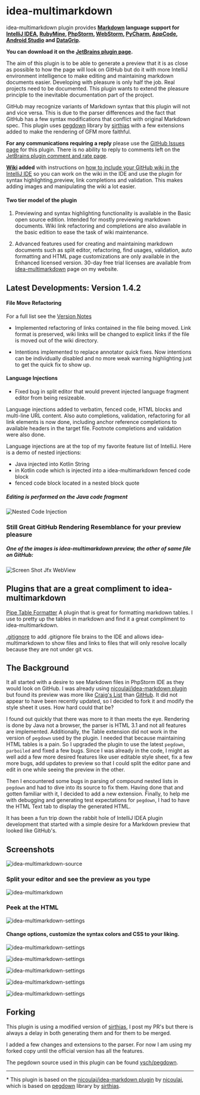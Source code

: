 idea-multimarkdown
==================
       
idea-multimarkdown plugin provides **[Markdown] language support for [IntelliJ IDEA], [RubyMine], [PhpStorm], [WebStorm], [PyCharm], [AppCode], [Android Studio] and [DataGrip].**

**You can download it on the [JetBrains plugin page].**

The aim of this plugin is to be able to generate a preview that it is as close as possible to how the page will look on GitHub but do it with more IntelliJ environment intelligence to make editing and maintaining markdown documents easier. Developing with pleasure is only half the job. Real projects need to be documented. This plugin wants to extend the pleasure principle to the inevitable documentation part of the project.     

GitHub may recognize variants of Markdown syntax that this plugin will not and vice versa. This is due to the parser differences and the fact that GitHub has a few syntax modifications that conflict with original Markdown spec. This plugin uses [pegdown] library by [sirthias] with a few extensions added to make the rendering of GFM more faithful.

**For any communications requiring a reply** please use the [GitHub Issues page] for this plugin. There is no ability to reply to comments left on the [JetBrains plugin comment and rate page].

**[Wiki] added** with instructions on [how to include your GitHub wiki in the IntelliJ IDE](../../wiki/Adding-GitHub-Wiki-to-Your-IntelliJ-Project) so you can work on the wiki in the IDE and use the plugin for syntax highlighting,preview, link completions and validation. This makes adding images and manipulating the wiki a lot easier.

#### Two tier model of the plugin

1. Previewing and syntax highlighting functionality is available in the Basic open source edition. Intended for mostly previewing markdown documents. Wiki link refactoring and completions are also available in the basic edition to ease the task of wiki maintenance. 

2. Advanced features used for creating and maintaining markdown documents such as split editor, refactoring, find usages, validation, auto formatting and HTML page customizations are only available in the Enhanced licensed version. 30-day free trial licenses are available from [idea-multimarkdown] page on my website. 

Latest Developments: Version 1.4.2
----------------------------------

#### File Move Refactoring

For a full list see the [Version Notes]

* Implemented refactoring of links contained in the file being moved. Link format is preserved, wiki links will be changed to explicit links if the file is moved out of the wiki directory.

* Intentions implemented to replace annotator quick fixes. Now intentions can be individually disabled and no more weak warning highlighting just to get the quick fix to show up. 

#### Language Injections

* Fixed bug in split editor that would prevent injected language fragment editor from being resizeable.

Language injections added to verbatim, fenced code, HTML blocks and multi-line URL content. Also auto completions, validation, refactoring for all link elements is now done, including anchor reference completions to available headers in the target file. Footnote completions and validation were also done.

Language injections are at the top of my favorite feature list of IntelliJ. Here is a demo of nested injections: 

* Java injected into Kotlin String
* in Kotlin code which is injected into a idea-multimarkdown fenced code block
* fenced code block located in a nested block quote   

##### Editing is performed on the Java code fragment

![Nested Code Injection](/assets/images/NestedCodeInjection.gif)

### Still Great GitHub Rendering Resemblance for your preview pleasure

##### One of the images is idea-multimarkdown preview, the other of same file on GitHub: 

![Screen Shot Jfx WebView](/assets/images/ScreenShot_jfx_webview.png)

Plugins that are a great compliment to idea-multimarkdown
---------------------------------------------------------

[Pipe Table Formatter] A plugin that is great for formatting markdown tables. I use to pretty up the tables in markdown and find it a great compliment to idea-multimarkdown.

[.gitignore] to add .gitignore file brains to the IDE and allows idea-multimarkdown to show files and links to files that will only resolve locally because they are not under git vcs.
                                                        
The Background
--------------

It all started with a desire to see Markdown files in PhpStorm IDE as they would look on GitHub. I was already using [nicoulaj/idea-markdown plugin] but found its preview was more like [Craig's List] than [GitHub]. It did not appear to have been recently updated, so I decided to fork it and modify the style sheet it uses. How hard could that be?

I found out quickly that there was more to it than meets the eye. Rendering is done by Java not a browser, the parser is HTML 3.1 and not all features are implemented. Additionally, the Table extension did not work in the version of `pegdown` used by the plugin. I needed that because maintaining HTML tables is a pain. So I upgraded the plugin to use the latest `pegdown`, `parboiled` and fixed a few bugs. Since I was already in the code, I might as well add a few more desired features like user editable style sheet, fix a few more bugs, add updates to preview so that I could split the editor pane and edit in one while seeing the preview in the other.

Then I encountered some bugs in parsing of compound nested lists in `pegdown` and had to dive into its source to fix them. Having done that and gotten familiar with it, I decided to add a new extension. Finally, to help me with debugging and generating test expectations for `pegdown`, I had to have the HTML Text tab to display the generated HTML.

It has been a fun trip down the rabbit hole of IntelliJ IDEA plugin development that started with a simple desire for a Markdown preview that looked like GitHub's.

Screenshots
-----------

![idea-multimarkdown-source](/assets/images/ScreenShot_source_preview.png)   

### Split your editor and see the preview as you type

![idea-multimarkdown](/assets/images/ScreenShot_preview.png)

### Peek at the HTML

![idea-multimarkdown-settings](/assets/images/ScreenShot_peek_html.png)

#### Change options, customize the syntax colors and CSS to your liking.

![idea-multimarkdown-settings](/assets/images/ScreenShot_settings_color.png)

![idea-multimarkdown-settings](/assets/images/ScreenShot_settings_markdown.png)
 
![idea-multimarkdown-settings](/assets/images/ScreenShot_settings_parser.png)

![idea-multimarkdown-settings](/assets/images/ScreenShot_settings_css.png)

![idea-multimarkdown-settings](/assets/images/ScreenShot_settings_html.png)

Forking
-------

This plugin is using a modified version of [sirthias], I post my PR's but there is always a delay in both generating them and for them to be merged.

I added a few changes and extensions to the parser. For now I am using my forked copy until the official version has all the features.

The pegdown source used in this plugin can be found [vsch/pegdown].

---

\* This plugin is based on the [nicoulaj/idea-markdown plugin] by [nicoulaj], which is based on [pegdown] library by [sirthias].

[Markdown]: http://daringfireball.net/projects/markdown
[IntelliJ IDEA]: http://www.jetbrains.com/idea
[RubyMine]: http://www.jetbrains.com/ruby
[PhpStorm]: http://www.jetbrains.com/phpstorm
[WebStorm]: http://www.jetbrains.com/webstorm
[PyCharm]: http://www.jetbrains.com/pycharm
[AppCode]: http://www.jetbrains.com/objc
[Android Studio]: http://developer.android.com/sdk/installing/studio.html
[DataGrip]: https://www.jetbrains.com/datagrip
[JetBrains plugin page]: https://plugins.jetbrains.com/plugin?pr=&pluginId=7896
[idea-multimarkdown]: http://vladsch.com/product/multimarkdown
[pegdown]: http://pegdown.org
[sirthias]: https://github.com/sirthias
[GitHub Issues page]: ../../issues
[JetBrains plugin comment and rate page]: https://plugins.jetbrains.com/plugin/writeComment?pr=&pluginId=7896
[Wiki]: ../../wiki
[Pipe Table Formatter]: https://github.com/anton-dev-ua/PipeTableFormatter
[.gitignore]: http://hsz.mobi
[nicoulaj/idea-markdown plugin]: https://github.com/nicoulaj/idea-markdown
[Craig's List]: http://montreal.en.craigslist.ca/
[GitHub]: https://github.com/vsch/laravel-translation-manager
[nicoulaj]: https://github.com/nicoulaj
[vsch/pegdown]: https://github.com/vsch/pegdown/tree/develop
[Version Notes]: resources/META-INF/VERSION.md
